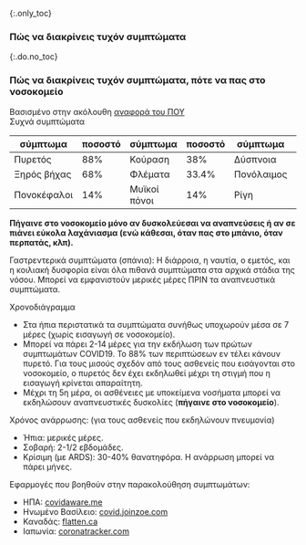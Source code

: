 {:.only_toc}
### Πώς να διακρίνεις τυχόν συμπτώματα

{:.do.no_toc}
### Πώς να διακρίνεις τυχόν συμπτώματα, πότε να πας στο νοσοκομείο

Βασισμένο στην ακόλουθη [αναφορά του ΠΟΥ](https://www.who.int/docs/default-source/coronaviruse/who-china-joint-mission-on-covid-19-final-report.pdf)   
Συχνά συμπτώματα

<div class="table-wrap" markdown="1">

| σύμπτωμα   | ποσοστό | σύμπτωμα         | ποσοστό | σύμπτωμα               | ποσοστό |
| ----------| ---------- | ----------------| ---------- | --------------------  | ---------- |
| Πυρετός     | 88%        |Κούραση          |38%         |Δύσπνοια   |18%         |
| Ξηρός βήχας |68%         |Φλέματα |33.4%       |Πονόλαιμος           |14%         |
| Πονοκέφαλοι  |14%         |Μυϊκοί πόνοι     |14%         |Ρίγη                 |11%         |

</div>

**Πήγαινε στο νοσοκομείο μόνο αν δυσκολεύεσαι να αναπνεύσεις ή αν σε πιάνει εύκολα λαχάνιασμα (ενώ κάθεσαι, όταν πας στο μπάνιο, όταν περπατάς, κλπ).**

Γαστρεντερικά συμπτώματα (σπάνια):
Η διάρροια, η ναυτία, ο εμετός, και η κοιλιακή δυσφορία είναι όλα πιθανά συμπτώματα στα αρχικά στάδια της νόσου. Μπορεί να εμφανιστούν μερικές μέρες ΠΡΙΝ τα αναπνευστικά συμπτώματα.

Χρονοδιάγραμμα
-  Στα ήπια περιστατικά τα συμπτώματα συνήθως υποχωρούν μέσα σε 7 μέρες (χωρίς εισαγωγή σε νοσοκομείο).
- Μπορεί να πάρει 2-14 μέρες για την εκδήλωση των πρώτων συμπτωμάτων COVID19. Το 88% των περιπτώσεων εν τέλει κάνουν πυρετό.
Για τους μισούς σχεδόν από τους ασθενείς που εισάγονται στο νοσοκομείο, ο πυρετός δεν έχει εκδηλωθεί μέχρι τη στιγμή που η εισαγωγή κρίνεται απαραίτητη.
- Μέχρι τη 5η μέρα, οι ασθένειες με υποκείμενα νοσήματα μπορεί να εκδηλώσουν αναπνευστικές δυσκολίες (**πήγαινε στο νοσοκομείο**).


Χρόνος ανάρρωσης: (για τους ασθενείς που εκδηλώνουν πνευμονία) 
-  Ήπια: μερικές μέρες.     
-  Σοβαρή: 2-1/2 εβδομάδες.  
-  Κρίσιμη (με ARDS): 30-40% θανατηφόρα. Η ανάρρωση μπορεί να πάρει μήνες. 

Εφαρμογές που βοηθούν στην παρακολούθηση συμπτωμάτων:
-  ΗΠΑ: [covidaware.me](https://covidaware.me/)
-  Ηνωμένο Βασίλειο: [covid.joinzoe.com](https://covid.joinzoe.com)
-  Καναδάς: [flatten.ca](https://flatten.ca/) 
-  Ιαπωνία: [coronatracker.com](https://www.coronatracker.com/)
